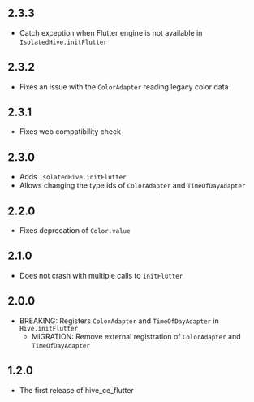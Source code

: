 ## 2.3.3

- Catch exception when Flutter engine is not available in `IsolatedHive.initFlutter`

## 2.3.2

- Fixes an issue with the `ColorAdapter` reading legacy color data

## 2.3.1

- Fixes web compatibility check

## 2.3.0

- Adds `IsolatedHive.initFlutter`
- Allows changing the type ids of `ColorAdapter` and `TimeOfDayAdapter`

## 2.2.0

- Fixes deprecation of `Color.value`

## 2.1.0

- Does not crash with multiple calls to `initFlutter`

## 2.0.0

- BREAKING: Registers `ColorAdapter` and `TimeOfDayAdapter` in `Hive.initFlutter`
  - MIGRATION: Remove external registration of `ColorAdapter` and `TimeOfDayAdapter`

## 1.2.0

- The first release of hive_ce_flutter
